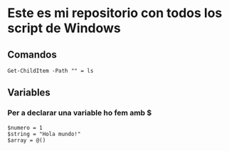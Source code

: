 # Este es mi repositorio con todos los script de Windows
## Comandos
```
Get-ChildItem -Path "" = ls
```
## Variables
### Per a declarar una variable ho fem amb $
```
$numero = 1
$string = "Hola mundo!"
$array = @()
```